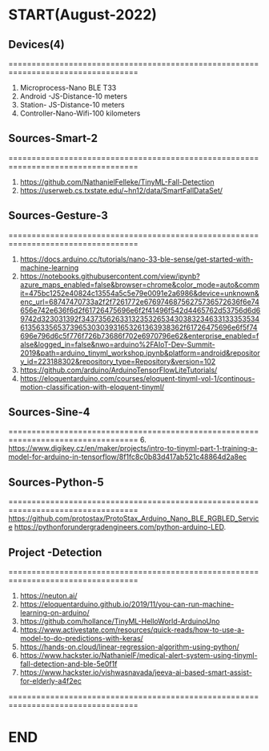# START(August-2022)

## Devices(4)
==================================================================================
1. Microprocess-Nano BLE T33
2. Android -JS-Distance-10 meters
3. Station- JS-Distance-10 meters
4. Controller-Nano-Wifi-100 kilometers

## Sources-Smart-2
==================================================================================
1. https://github.com/NathanielFelleke/TinyML-Fall-Detection
2. https://userweb.cs.txstate.edu/~hn12/data/SmartFallDataSet/

## Sources-Gesture-3
==================================================================================
1. https://docs.arduino.cc/tutorials/nano-33-ble-sense/get-started-with-machine-learning
2. https://notebooks.githubusercontent.com/view/ipynb?azure_maps_enabled=false&browser=chrome&color_mode=auto&commit=475bc1252e40824c13554a5c5e79e0091e2a6986&device=unknown&enc_url=68747470733a2f2f7261772e67697468756275736572636f6e74656e742e636f6d2f61726475696e6f2f41496f542d4465762d53756d6d69742d323031392f343735626331323532653430383234633133353534613563356537396530303931653261363938362f61726475696e6f5f74696e796d6c5f776f726b73686f702e6970796e62&enterprise_enabled=false&logged_in=false&nwo=arduino%2FAIoT-Dev-Summit-2019&path=arduino_tinyml_workshop.ipynb&platform=android&repository_id=223188302&repository_type=Repository&version=102
3. https://github.com/arduino/ArduinoTensorFlowLiteTutorials/
4. https://eloquentarduino.com/courses/eloquent-tinyml-vol-1/continous-motion-classification-with-eloquent-tinyml/

## Sources-Sine-4
==================================================================================
6. https://www.digikey.cz/en/maker/projects/intro-to-tinyml-part-1-training-a-model-for-arduino-in-tensorflow/8f1fc8c0b83d417ab521c48864d2a8ec

## Sources-Python-5
==================================================================================
https://github.com/protostax/ProtoStax_Arduino_Nano_BLE_RGBLED_Service
https://pythonforundergradengineers.com/python-arduino-LED.

## Project -Detection
==================================================================================
1. https://neuton.ai/
2. https://eloquentarduino.github.io/2019/11/you-can-run-machine-learning-on-arduino/
3. https://github.com/hollance/TinyML-HelloWorld-ArduinoUno
4. https://www.activestate.com/resources/quick-reads/how-to-use-a-model-to-do-predictions-with-keras/
5. https://hands-on.cloud/linear-regression-algorithm-using-python/
6. https://www.hackster.io/NathanielF/medical-alert-system-using-tinyml-fall-detection-and-ble-5e0f1f
7. https://www.hackster.io/vishwasnavada/jeeva-ai-based-smart-assist-for-elderly-a4f2ec

==================================================================================

# END
